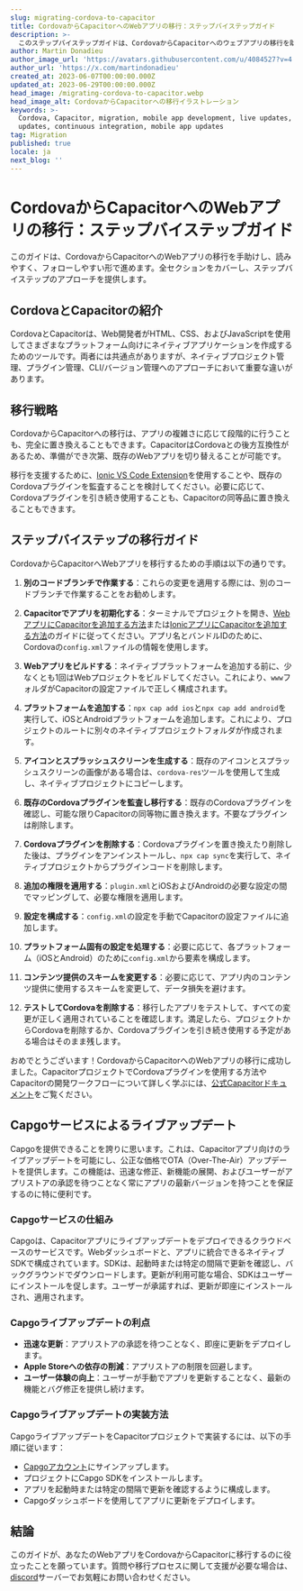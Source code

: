```yaml
---
slug: migrating-cordova-to-capacitor
title: CordovaからCapacitorへのWebアプリの移行：ステップバイステップガイド
description: >-
  このステップバイステップガイドは、CordovaからCapacitorへのウェブアプリの移行を助けるもので、すべてのセクションを網羅し、読みやすく従いやすくしています。
author: Martin Donadieu
author_image_url: 'https://avatars.githubusercontent.com/u/4084527?v=4'
author_url: 'https://x.com/martindonadieu'
created_at: 2023-06-07T00:00:00.000Z
updated_at: 2023-06-29T00:00:00.000Z
head_image: /migrating-cordova-to-capacitor.webp
head_image_alt: CordovaからCapacitorへの移行イラストレーション
keywords: >-
  Cordova, Capacitor, migration, mobile app development, live updates, OTA
  updates, continuous integration, mobile app updates
tag: Migration
published: true
locale: ja
next_blog: ''
---
```

# CordovaからCapacitorへのWebアプリの移行：ステップバイステップガイド

このガイドは、CordovaからCapacitorへのWebアプリの移行を手助けし、読みやすく、フォローしやすい形で進めます。全セクションをカバーし、ステップバイステップのアプローチを提供します。

## CordovaとCapacitorの紹介

CordovaとCapacitorは、Web開発者がHTML、CSS、およびJavaScriptを使用してさまざまなプラットフォーム向けにネイティブアプリケーションを作成するためのツールです。両者には共通点がありますが、ネイティブプロジェクト管理、プラグイン管理、CLI/バージョン管理へのアプローチにおいて重要な違いがあります。

## 移行戦略

CordovaからCapacitorへの移行は、アプリの複雑さに応じて段階的に行うことも、完全に置き換えることもできます。CapacitorはCordovaとの後方互換性があるため、準備ができ次第、既存のWebアプリを切り替えることが可能です。

移行を支援するために、[Ionic VS Code Extension](https://marketplace.visualstudio.com/items/?itemName=ionic.ionic)を使用することや、既存のCordovaプラグインを監査することを検討してください。必要に応じて、Cordovaプラグインを引き続き使用することも、Capacitorの同等品に置き換えることもできます。

## ステップバイステップの移行ガイド

CordovaからCapacitorへWebアプリを移行するための手順は以下の通りです。

1. **別のコードブランチで作業する**：これらの変更を適用する際には、別のコードブランチで作業することをお勧めします。

2. **Capacitorでアプリを初期化する**：ターミナルでプロジェクトを開き、[WebアプリにCapacitorを追加する方法](https://capacitorjs.com/docs/getting-started/#adding-capacitor-to-your-app)または[IonicアプリにCapacitorを追加する方法](https://capacitorjs.com/docs/getting-started/with-ionic/#existing-ionic-project)のガイドに従ってください。アプリ名とバンドルIDのために、Cordovaの`config.xml`ファイルの情報を使用します。

3. **Webアプリをビルドする**：ネイティブプラットフォームを追加する前に、少なくとも1回はWebプロジェクトをビルドしてください。これにより、`www`フォルダがCapacitorの設定ファイルで正しく構成されます。

4. **プラットフォームを追加する**：`npx cap add ios`と`npx cap add android`を実行して、iOSとAndroidプラットフォームを追加します。これにより、プロジェクトのルートに別々のネイティブプロジェクトフォルダが作成されます。

5. **アイコンとスプラッシュスクリーンを生成する**：既存のアイコンとスプラッシュスクリーンの画像がある場合は、`cordova-res`ツールを使用して生成し、ネイティブプロジェクトにコピーします。

6. **既存のCordovaプラグインを監査し移行する**：既存のCordovaプラグインを確認し、可能な限りCapacitorの同等物に置き換えます。不要なプラグインは削除します。

7. **Cordovaプラグインを削除する**：Cordovaプラグインを置き換えたり削除した後は、プラグインをアンインストールし、`npx cap sync`を実行して、ネイティブプロジェクトからプラグインコードを削除します。

8. **追加の権限を適用する**：`plugin.xml`とiOSおよびAndroidの必要な設定の間でマッピングして、必要な権限を適用します。

9. **設定を構成する**：`config.xml`の設定を手動でCapacitorの設定ファイルに追加します。

10. **プラットフォーム固有の設定を処理する**：必要に応じて、各プラットフォーム（iOSとAndroid）のために`config.xml`から要素を構成します。

11. **コンテンツ提供のスキームを変更する**：必要に応じて、アプリ内のコンテンツ提供に使用するスキームを変更して、データ損失を避けます。

12. **テストしてCordovaを削除する**：移行したアプリをテストして、すべての変更が正しく適用されていることを確認します。満足したら、プロジェクトからCordovaを削除するか、Cordovaプラグインを引き続き使用する予定がある場合はそのまま残します。

おめでとうございます！CordovaからCapacitorへのWebアプリの移行に成功しました。CapacitorプロジェクトでCordovaプラグインを使用する方法やCapacitorの開発ワークフローについて詳しく学ぶには、[公式Capacitorドキュメント](https://capacitorjs.com/docs/)をご覧ください。

## Capgoサービスによるライブアップデート

Capgoを提供できることを誇りに思います。これは、Capacitorアプリ向けのライブアップデートを可能にし、公正な価格でOTA（Over-The-Air）アップデートを提供します。この機能は、迅速な修正、新機能の展開、およびユーザーがアプリストアの承認を待つことなく常にアプリの最新バージョンを持つことを保証するのに特に便利です。

### Capgoサービスの仕組み

Capgoは、Capacitorアプリにライブアップデートをデプロイできるクラウドベースのサービスです。Webダッシュボードと、アプリに統合できるネイティブSDKで構成されています。SDKは、起動時または特定の間隔で更新を確認し、バックグラウンドでダウンロードします。更新が利用可能な場合、SDKはユーザーにインストールを促します。ユーザーが承諾すれば、更新が即座にインストールされ、適用されます。

### Capgoライブアップデートの利点

- **迅速な更新**：アプリストアの承認を待つことなく、即座に更新をデプロイします。
- **Apple Storeへの依存の削減**：アプリストアの制限を回避します。
- **ユーザー体験の向上**：ユーザーが手動でアプリを更新することなく、最新の機能とバグ修正を提供し続けます。

### Capgoライブアップデートの実装方法

CapgoライブアップデートをCapacitorプロジェクトで実装するには、以下の手順に従います：
- [Capgoアカウント](https://web.capgo.app/)にサインアップします。
- プロジェクトにCapgo SDKをインストールします。
- アプリを起動時または特定の間隔で更新を確認するように構成します。
- Capgoダッシュボードを使用してアプリに更新をデプロイします。

## 結論

このガイドが、あなたのWebアプリをCordovaからCapacitorに移行するのに役立ったことを願っています。質問や移行プロセスに関して支援が必要な場合は、[discord](https://discord.gg/VnYRvBfgA6)サーバーでお気軽にお問い合わせください。
